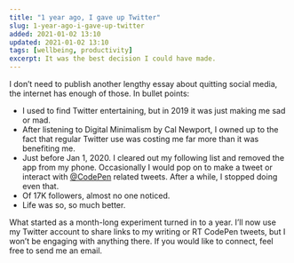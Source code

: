 ```yaml
---
title: "1 year ago, I gave up Twitter"
slug: 1-year-ago-i-gave-up-twitter
added: 2021-01-02 13:10
updated: 2021-01-02 13:10
tags: [wellbeing, productivity]
excerpt: It was the best decision I could have made.
---
```


I don’t need to publish another lengthy essay about quitting social media, the internet has enough of those. In bullet points:

-   I used to find Twitter entertaining, but in 2019 it was just making me sad or mad.
-   After listening to Digital Minimalism by Cal Newport, I owned up to the fact that regular Twitter use was costing me far more than it was benefiting me.
-   Just before Jan 1, 2020. I cleared out my following list and removed the app from my phone. Occasionally I would pop on to make a tweet or interact with [@CodePen](https://twitter.com/codepen) related tweets. After a while, I stopped doing even that.
-   Of 17K followers, almost no one noticed.
-   Life was so, so much better.

What started as a month-long experiment turned in to a year. I’ll now use my Twitter account to share links to my writing or RT CodePen tweets, but I won’t be engaging with anything there. If you would like to connect, feel free to send me an email.


